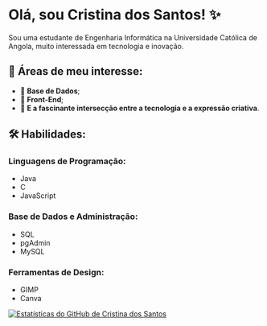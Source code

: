 # Olá, sou Cristina dos Santos! ✨

Sou uma estudante de Engenharia Informática na Universidade Católica de Angola, muito interessada em tecnologia e inovação. 

## 💖 Áreas de meu interesse: 

- 🚀 **Base de Dados**;
- 🚀 **Front-End**;
- 🚀 **E a fascinante intersecção entre a tecnologia e a expressão criativa**.

## 🛠️ Habilidades: 

### Linguagens de Programação:
- Java
- C
- JavaScript

### Base de Dados e Administração:
- SQL
- pgAdmin
- MySQL

### Ferramentas de Design:
- GIMP
- Canva
  
[![Estatísticas do GitHub de Cristina dos Santos](https://github-readme-stats.vercel.app/api?username=cristina-dos-santos&show_icons=true&theme=tokyonight)](https://github.com/cristina-dos-santos)
